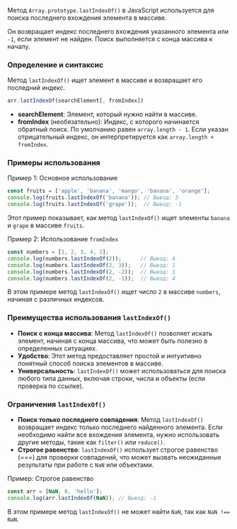 Метод `Array.prototype.lastIndexOf()` в JavaScript используется для поиска последнего вхождения элемента в массиве. 

Он возвращает индекс последнего вхождения указанного элемента или `-1`, если элемент не найден. Поиск выполняется с конца массива к началу.


### Определение и синтаксис

Метод `lastIndexOf()` ищет элемент в массиве и возвращает его последний индекс.


```javascript
arr.lastIndexOf(searchElement[, fromIndex])
```

* **searchElement**: Элемент, который нужно найти в массиве.
* **fromIndex** (необязательно): Индекс, с которого начинается обратный поиск. По умолчанию равен `array.length - 1`. Если указан отрицательный индекс, он интерпретируется как `array.length + fromIndex`.


### Примеры использования

Пример 1: Основное использование

```javascript
const fruits = ['apple', 'banana', 'mango', 'banana', 'orange'];
console.log(fruits.lastIndexOf('banana')); // Вывод: 3
console.log(fruits.lastIndexOf('grape'));  // Вывод: -1
```

Этот пример показывает, как метод `lastIndexOf()` ищет элементы `banana` и `grape` в массиве `fruits`.


Пример 2: Использование `fromIndex`

```javascript
const numbers = [1, 2, 3, 4, 2];
console.log(numbers.lastIndexOf(2));      // Вывод: 4
console.log(numbers.lastIndexOf(2, 3));   // Вывод: 1
console.log(numbers.lastIndexOf(2, -2));  // Вывод: 1
console.log(numbers.lastIndexOf(2, -1));  // Вывод: 4
```

В этом примере метод `lastIndexOf()` ищет число `2` в массиве `numbers`, начиная с различных индексов.


### Преимущества использования `lastIndexOf()`

* **Поиск с конца массива**: Метод `lastIndexOf()` позволяет искать элемент, начиная с конца массива, что может быть полезно в определенных ситуациях.
* **Удобство**: Этот метод предоставляет простой и интуитивно понятный способ поиска элементов в массиве.
* **Универсальность**: `lastIndexOf()` может использоваться для поиска любого типа данных, включая строки, числа и объекты (если проверка по ссылке).


### Ограничения `lastIndexOf()`

* **Поиск только последнего совпадения**: Метод `lastIndexOf()` возвращает индекс только последнего найденного элемента. Если необходимо найти все вхождения элемента, нужно использовать другие методы, такие как `filter()` или `reduce()`.
* **Строгое равенство**: `lastIndexOf()` использует строгое равенство (===) для проверки совпадений, что может вызвать неожиданные результаты при работе с `NaN` или объектами.


Пример: Строгое равенство

```javascript
const arr = [NaN, 0, 'hello'];
console.log(arr.lastIndexOf(NaN)); // Вывод: -1
```

В этом примере метод `lastIndexOf()` не может найти `NaN`, так как `NaN !== NaN`.
